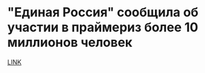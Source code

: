 # "Единая Россия" сообщила об участии в праймериз более 10 миллионов человек



[LINK](https://varlamov.ru/1734572.html)